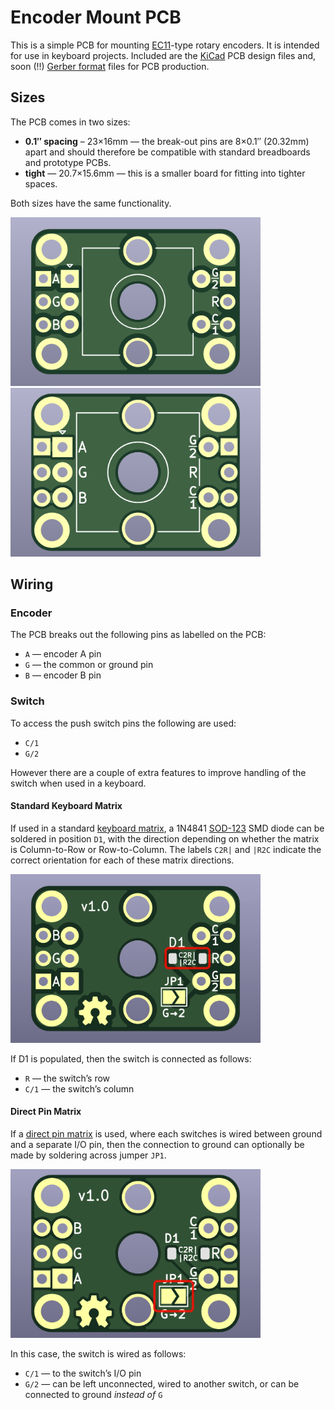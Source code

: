 # Encoder Mount PCB

This is a simple PCB for mounting [EC11]-type rotary encoders. It is intended for use in keyboard
projects. Included are the [KiCad] PCB design files and, soon (!!) [Gerber format] files for PCB
production.

## Sizes

The PCB comes in two sizes:

 * **0.1″ spacing** – 23×16mm — the break-out pins are 8×0.1″ (20.32mm) apart and should therefore
   be compatible with standard breadboards and prototype PCBs.
 * **tight** — 20.7×15.6mm — this is a smaller board for fitting into tighter spaces.

Both sizes have the same functionality.

<img src="Images/encoder-mount-0-1-top.png" width="400" title="0.1″ spaced board, top">&nbsp;
<img src="Images/encoder-mount-tight-top.png" width="400" title="Tightly spaced board, top">

## Wiring

### Encoder

The PCB breaks out the following pins as labelled on the PCB:

 * `A` — encoder A pin
 * `G` — the common or ground pin
 * `B` — encoder B pin

### Switch

To access the push switch pins the following are used:

 * `C/1`
 * `G/2`

However there are a couple of extra features to improve handling of the switch when used in a
keyboard.

#### Standard Keyboard Matrix

If used in a standard [keyboard matrix], a 1N4841 [SOD-123] SMD diode can be soldered in position
`D1`, with the direction depending on whether the matrix is Column-to-Row or Row-to-Column. The
labels `C2R|` and `|R2C` indicate the correct orientation for each of these matrix directions.

<img src="Images/encoder-mount-0-1-bottom.png" width="400"
     title="0.1″ spaced board, bottom, with diode location D1 highlighted">

If D1 is populated, then the switch is connected as follows:

 * `R` — the switch’s row
 * `C/1` — the switch’s column

#### Direct Pin Matrix

If a [direct pin matrix] is used, where each switches is wired between ground and a separate I/O
pin, then the connection to ground can optionally be made by soldering across jumper `JP1`.

<img src="Images/encoder-mount-tight-bottom.png" width="400"
     title="Tightly spaced board, bottom, with jumper location JP1 highlighted">

In this case, the switch is wired as follows:

 * `C/1` — to the switch’s I/O pin
 * `G/2` — can be left unconnected, wired to another switch, or can be connected to ground *instead
   of* `G`


[EC11]: https://tech.alpsalpine.com/e/products/detail/EC11E15204A3/
[KiCad]: https://www.kicad.org
[Gerber format]: https://en.wikipedia.org/wiki/Gerber_format
[keyboard matrix]: https://www.pcbheaven.com/wikipages/How_Key_Matrices_Works/
[SOD-123]: https://en.wikipedia.org/wiki/Small_Outline_Diode
[direct pin matrix]: https://docs.qmk.fm/#/porting_your_keyboard_to_qmk?id=direct-pin-matrix
